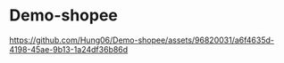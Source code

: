 # Demo-shopee

https://github.com/Hung06/Demo-shopee/assets/96820031/a6f4635d-4198-45ae-9b13-1a24df36b86d

